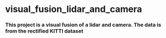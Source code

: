 # visual_fusion_lidar_and_camera

### This project is a visual fusion of a lidar and camera. The data is from the rectified KITTI dataset
